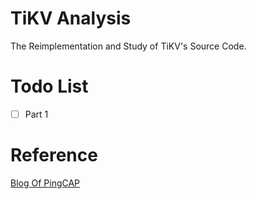 # TiKV Analysis

The Reimplementation and Study of TiKV's Source Code.

# Todo List

- [ ] Part 1


# Reference

[Blog Of PingCAP](https://pingcap.com/zh/blog?tag=TiDB%20%E6%BA%90%E7%A0%81%E9%98%85%E8%AF%BB,TiKV%20%E6%BA%90%E7%A0%81%E8%A7%A3%E6%9E%90)
